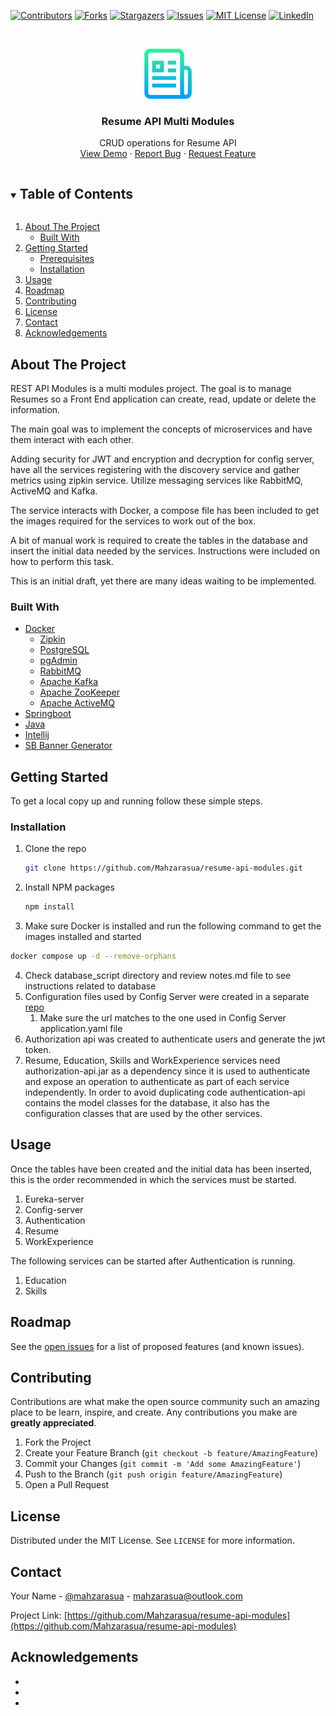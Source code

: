 <!-- PROJECT SHIELDS -->
<!--
*** I'm using markdown "reference style" links for readability.
*** Reference links are enclosed in brackets [ ] instead of parentheses ( ).
*** See the bottom of this document for the declaration of the reference variables
*** for contributors-url, forks-url, etc. This is an optional, concise syntax you may use.
*** https://www.markdownguide.org/basic-syntax/#reference-style-links
-->
[![Contributors][contributors-shield]][contributors-url]
[![Forks][forks-shield]][forks-url]
[![Stargazers][stars-shield]][stars-url]
[![Issues][issues-shield]][issues-url]
[![MIT License][license-shield]][license-url]
[![LinkedIn][linkedin-shield]][linkedin-url]

<!-- PROJECT LOGO -->
<br />
<p align="center">
  <a href="https://github.com/Mahzarasua/resume-api-modules">
    <img src="images/logo.png" alt="Logo" width="80" height="80">
  </a>

<h3 align="center">Resume API Multi Modules</h3>

  <p align="center">
    CRUD operations for Resume API
    <br />
    <a href="https://github.com/Mahzarasua/resume-api-modules">View Demo</a>
    ·
    <a href="https://github.com/Mahzarasua/resume-api-modules/issues">Report Bug</a>
    ·
    <a href="https://github.com/Mahzarasua/resume-api-modules/issues">Request Feature</a>
  </p>
</p>

<!-- TABLE OF CONTENTS -->
<details open="open">
  <summary><h2 style="display: inline-block">Table of Contents</h2></summary>
  <ol>
    <li>
      <a href="#about-the-project">About The Project</a>
      <ul>
        <li><a href="#built-with">Built With</a></li>
      </ul>
    </li>
    <li>
      <a href="#getting-started">Getting Started</a>
      <ul>
        <li><a href="#prerequisites">Prerequisites</a></li>
        <li><a href="#installation">Installation</a></li>
      </ul>
    </li>
    <li><a href="#usage">Usage</a></li>
    <li><a href="#roadmap">Roadmap</a></li>
    <li><a href="#contributing">Contributing</a></li>
    <li><a href="#license">License</a></li>
    <li><a href="#contact">Contact</a></li>
    <li><a href="#acknowledgements">Acknowledgements</a></li>
  </ol>
</details>

<!-- ABOUT THE PROJECT -->
## About The Project

REST API Modules is a multi modules project. The goal is to manage Resumes
so a Front End application can create, read, update or delete the information.

The main goal was to implement the concepts of microservices and have them interact
with each other.

Adding security for JWT and encryption and decryption for config server, 
have all the services registering with the discovery service and gather metrics
using zipkin service. Utilize messaging services like RabbitMQ, ActiveMQ and Kafka.

The service interacts with Docker, a compose file has been included to get the images 
required for the services to work out of the box.

A bit of manual work is required to create the tables in the database and insert the initial
data needed by the services. Instructions were included on how to perform this task.

This is an initial draft, yet there are many ideas waiting to be implemented.


### Built With

* [Docker](https://docs.docker.com/get-docker/)
  * [Zipkin](https://zipkin.io/)
  * [PostgreSQL](https://www.postgresql.org/)
  * [pgAdmin](https://www.pgadmin.org/)
  * [RabbitMQ](https://www.rabbitmq.com/)
  * [Apache Kafka](https://kafka.apache.org/)
  * [Apache ZooKeeper](https://zookeeper.apache.org/)
  * [Apache ActiveMQ](https://activemq.apache.org/)
* [Springboot](https://spring.io/)
* [Java](https://www.oracle.com/java/technologies/javase-downloads.html)
* [Intellij](https://www.jetbrains.com/idea/download/)
* [SB Banner Generator](https://devops.datenkollektiv.de/banner.txt/index.html)



<!-- GETTING STARTED -->
## Getting Started

To get a local copy up and running follow these simple steps.

### Installation

1. Clone the repo
   ```sh
   git clone https://github.com/Mahzarasua/resume-api-modules.git
   ```
2. Install NPM packages
   ```sh
   npm install
   ```
3. Make sure Docker is installed and run the following command to get the images installed and started
  ```sh
  docker compose up -d --remove-orphans  
  ```
4. Check database_script directory and review notes.md file to see instructions related to database
5. Configuration files used by Config Server were created in a separate [repo](https://github.com/Mahzarasua/ConfigServerRepo/tree/main/config-data)
   1. Make sure the url matches to the one used in Config Server application.yaml file
6. Authorization api was created to authenticate users and generate the jwt token.
7. Resume, Education, Skills and WorkExperience services need authorization-api.jar as a dependency since it is used to authenticate and
expose an operation to authenticate as part of each service independently. In order to avoid duplicating code
authentication-api contains the model classes for the database, it also has the configuration classes that
are used by the other services.


<!-- USAGE EXAMPLES -->
## Usage

Once the tables have been created and the initial data has been inserted, this is the order 
recommended in which the services must be started.

1. Eureka-server
2. Config-server
3. Authentication
4. Resume
5. WorkExperience

The following services can be started after Authentication is running.

1. Education
2. Skills



<!-- ROADMAP -->
## Roadmap

See the [open issues](https://github.com/Mahzarasua/resume-api-modules/issues) for a list of proposed features (and known issues).



<!-- CONTRIBUTING -->
## Contributing

Contributions are what make the open source community such an amazing place to be learn, inspire, and create. Any contributions you make are **greatly appreciated**.

1. Fork the Project
2. Create your Feature Branch (`git checkout -b feature/AmazingFeature`)
3. Commit your Changes (`git commit -m 'Add some AmazingFeature'`)
4. Push to the Branch (`git push origin feature/AmazingFeature`)
5. Open a Pull Request



<!-- LICENSE -->
## License

Distributed under the MIT License. See `LICENSE` for more information.



<!-- CONTACT -->
## Contact

Your Name - [@mahzarasua](https://twitter.com/mahzarasua) - mahzarasua@outlook.com

Project Link: [https://github.com/Mahzarasua/resume-api-modules](https://github.com/Mahzarasua/resume-api-modules)



<!-- ACKNOWLEDGEMENTS -->
## Acknowledgements

* []()
* []()
* []()

<!-- MARKDOWN LINKS & IMAGES -->
<!-- https://www.markdownguide.org/basic-syntax/#reference-style-links -->
[contributors-shield]: https://img.shields.io/github/contributors/Mahzarasua/resume-api-modules.svg?style=for-the-badge
[contributors-url]: https://github.com/Mahzarasua/resume-api-modules/graphs/contributors
[forks-shield]: https://img.shields.io/github/forks/Mahzarasua/resume-api-modules.svg?style=for-the-badge
[forks-url]: https://github.com/Mahzarasua/resume-api-modules/network/members
[stars-shield]: https://img.shields.io/github/stars/Mahzarasua/resume-api-modules.svg?style=for-the-badge
[stars-url]: https://github.com/Mahzarasua/resume-api-modules/stargazers
[issues-shield]: https://img.shields.io/github/issues/Mahzarasua/resume-api-modules.svg?style=for-the-badge
[issues-url]: https://github.com/Mahzarasua/resume-api-modules/issues
[license-shield]: https://img.shields.io/github/license/Mahzarasua/resume-api-modules.svg?style=for-the-badge
[license-url]: https://github.com/Mahzarasua/resume-api-modules/blob/master/LICENSE.txt
[linkedin-shield]: https://img.shields.io/badge/-LinkedIn-black.svg?style=for-the-badge&logo=linkedin&colorB=555
[linkedin-url]: https://linkedin.com/in/Mahzarasua

